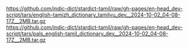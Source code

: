 https://github.com/indic-dict/stardict-tamil/raw/gh-pages/en-head_dev-script/tars/english-tamizh_dictionary_tamilvu_dev__2024-10-02_04-08-17Z__2MB.tar.gz  
https://github.com/indic-dict/stardict-tamil/raw/gh-pages/en-head_dev-script/tars/pals_english-tamil_dictionary_dev__2024-10-02_04-08-17Z__2MB.tar.gz  
